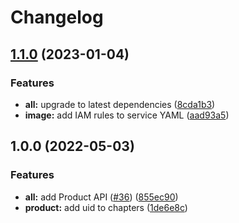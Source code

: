 # Changelog

## [1.1.0](https://www.github.com/animeapis/api-nodejs-client/compare/product-v1.0.0...product-v1.1.0) (2023-01-04)


### Features

* **all:** upgrade to latest dependencies ([8cda1b3](https://www.github.com/animeapis/api-nodejs-client/commit/8cda1b3c9ddb876cbbcf6b5d89cf5f6d0f5aa0ad))
* **image:** add IAM rules to service YAML ([aad93a5](https://www.github.com/animeapis/api-nodejs-client/commit/aad93a57012872a5f1d0972505c7ba642d31b451))

## 1.0.0 (2022-05-03)


### Features

* **all:** add Product API ([#36](https://www.github.com/animeapis/api-nodejs-client/issues/36)) ([855ec90](https://www.github.com/animeapis/api-nodejs-client/commit/855ec9072e9b913879672c233b77bd49ca34a1f2))
* **product:** add uid to chapters ([1de6e8c](https://www.github.com/animeapis/api-nodejs-client/commit/1de6e8c29482dd8c31efe085bb349e41a37d069e))
